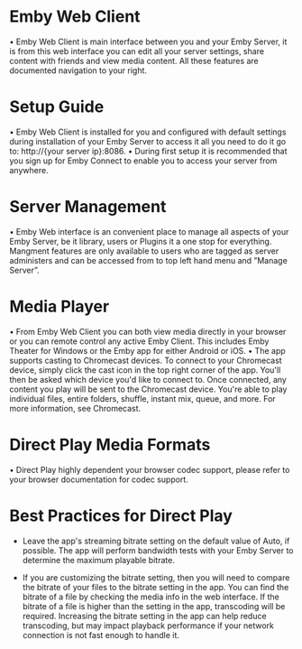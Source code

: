 # Emby Web Client
•	Emby Web Client is main interface between you and your Emby Server, it is from this web interface you can edit all your server settings, share content with friends and view media content. All these features are documented navigation to your right. 

# Setup Guide

•	Emby Web Client is installed for you and configured with default settings during installation of your Emby Server to access it all you need to do it go to: http://{your server ip}:8086.
•	During first setup it is recommended that you sign up for Emby Connect to enable you to access your server from anywhere.  

# Server Management

•	Emby Web interface is an convenient place to manage all aspects of your Emby Server, be it library, users or Plugins it a one stop    for everything. Mangment features are only available to users who are tagged as server administers and can be accessed from to top    left hand menu and ”Manage Server”.   
# Media Player

•	From Emby Web Client you can both view media directly in your browser or you can remote control any active Emby Client. This includes Emby Theater for Windows or the Emby app for either Android or iOS. 
•	The app supports casting to Chromecast devices. To connect to your Chromecast device, simply click the cast icon in the top right corner of the app. You'll then be asked which device you'd like to connect to.
Once connected, any content you play will be sent to the Chromecast device. You're able to play individual files, entire folders, shuffle, instant mix, queue, and more. For more information, see Chromecast.

# Direct Play Media Formats
•	Direct Play highly dependent your browser codec support, please refer to your browser documentation for codec support. 

# Best Practices for Direct Play
* Leave the app's streaming bitrate setting on the default value of Auto, if possible. The app will perform bandwidth tests with your Emby Server to determine the maximum playable bitrate.

* If you are customizing the bitrate setting, then you will need to compare the bitrate of your files to the bitrate setting in the app. You can find the bitrate of a file by checking the media info in the web interface. If the bitrate of a file is higher than the setting in the app, transcoding will be required. Increasing the bitrate setting in the app can help reduce transcoding, but may impact playback performance if your network connection is not fast enough to handle it.
